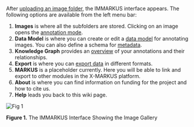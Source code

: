 After [uploading an image folder](https://github.com/rsimon/immarkus/wiki/02-Uploading-Images), the IMMARKUS interface appears. The following options are available from the left menu bar:

1.	**Images** is where all the subfolders are stored. Clicking on an image opens the [annotation mode](https://github.com/rsimon/immarkus/wiki/05-Annotating-Images).
2.	**Data Model** is where you can create or edit a [data model](https://github.com/rsimon/immarkus/wiki/04-Designing-a-Data-Model) for annotating images. You can also define a schema for [metadata](https://github.com/rsimon/immarkus/wiki/06-Working-with-Metadata).
3.	**Knowledge Graph** provides an [overview](https://github.com/rsimon/immarkus/wiki/07-Exploring-Data-in-Knowledge-Graph) of your annotations and their relationships.
4.	**Export** is where you can [export data](https://github.com/rsimon/immarkus/wiki/07-Exporting-Data) in different formats. 
5.	**MARKUS** is a placeholder currently. Here you will be able to link and export to other modules in the X-MARKUS platform.
6. **About** is where you can find information on funding for the project and how to cite us.
7. **Help** leads you back to this wiki page.


![Fig 1](https://github.com/rsimon/immarkus/assets/128056738/c79be963-a37b-4d89-b3e9-b566f55021d2)


**Figure 1.** The IMMARKUS Interface Showing the Image Gallery